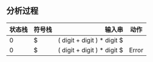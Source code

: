 ## 分析过程
| 状态栈 | 符号栈 | 输入串 | 动作 |
| --- | --- | ---: | --- |
| 0 | $ | ( digit + digit ) * digit $ |  |
| 0 | $ | ( digit + digit ) * digit $ | Error|
